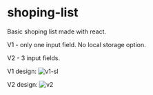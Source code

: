 # shoping-list
Basic shoping list made with react.

V1 - only one input field. No local storage option.

V2 - 3 input fields. 

V1 design:
![v1-sl](https://user-images.githubusercontent.com/84479630/215697216-92cf2a89-e105-47f6-9e44-7ddf7542fb50.jpg)

V2 design:
![v2](https://user-images.githubusercontent.com/84479630/215890345-1a96a7b9-d97e-496e-b5d2-4ab10f74ba65.jpg)
